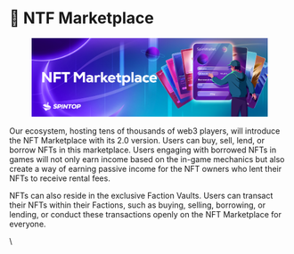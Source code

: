 # 🏪 NTF Marketplace

<figure><img src="../.gitbook/assets/image (2).png" alt=""><figcaption></figcaption></figure>

Our ecosystem, hosting tens of thousands of web3 players, will introduce the NFT Marketplace with its 2.0 version. Users can buy, sell, lend, or borrow NFTs in this marketplace. Users engaging with borrowed NFTs in games will not only earn income based on the in-game mechanics but also create a way of earning passive income for the NFT owners who lent their NFTs to receive rental fees.

NFTs can also reside in the exclusive Faction Vaults. Users can transact their NFTs within their Factions, such as buying, selling, borrowing, or lending, or conduct these transactions openly on the NFT Marketplace for everyone.

\
